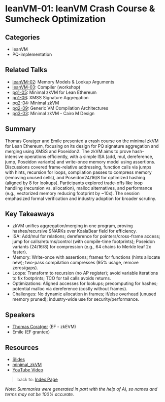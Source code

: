 # leanVM-01: leanVM Crash Course & Sumcheck Optimization

## Categories
- leanVM
- PQ-implementation

## Related Talks
- [leanVM-02](leanVM-02.md): Memory Models & Lookup Arguments
- [leanVM-03](leanVM-03.md): Compiler (workshop)
- [pq1-05](pq1-05.md): Minimal zkVM for Lean Ethereum
- [pq1-06](pq1-06.md): XMSS Signature Aggregation
- [pq2-04](pq2-04.md): Minimal zkVM
- [pq2-09](pq2-09): Generic VM Compilation Architectures
- [pq3-03](pq3-03.md): Minimal zkVM - Cairo M Design 

## Summary
Thomas Coratger and Emile presented a crash course on the minimal zkVM for Lean Ethereum, focusing on its design for PQ signature aggregation and merging using XMSS and Poseidon2. The zkVM aims to prove hash-intensive operations efficiently, with a simple ISA (add, mul, dereference, jump, Poseidon variants) and write-once memory model using assertions. Discussions covered frame-relative addressing, function calls via jumps with hints, recursion for loops, compilation passes to compress memory (removing unused cells), and Poseidon24/16/8 for optimized hashing (aligned by 8 for lookups). Participants explored trade-offs like loop handling (recursion vs. allocation), malloc alternatives, and performance (e.g., vectorized memory reducing footprint by ~10x). The session emphasized formal verification and industry adoption for broader scrutiny.

## Key Takeaways
- zkVM unifies aggregation/merging in one program, proving hashes/recursive SNARKs over KoalaBear field for efficiency.
- ISA: Add/mul for relations; dereference for pointers/cross-frame access; jump for calls/returns/control (with compile-time footprints); Poseidon variants (24/16/8) for compression (e.g., 64 chains to Merkle leaf 2x faster).
- Memory: Write-once with assertions; frames for functions (hints allocate new); two-pass compilation compresses (95% usage, remove zeros/gaps).
- Loops: Transform to recursion (no AP register); avoid variable iterations to fix footprints; TCO for tail calls avoids returns.
- Optimizations: Aligned accesses for lookups; precomputing for hashes; potential malloc via dereference (costly without frames).
- Challenges: No dynamic allocation in frames; if/else overhead (unused memory pruned); industry-wide use for security/performance.

## Speakers
- [Thomas Coratger](https://x.com/tcoratger) (EF - zkEVM)
- Emile (EF grantee)

## Resources
- [Slides](https://drive.google.com/file/d/1MM1CvrfCCJ9fcGQsEQNMmnZ3qromYyL2/view?usp=drive_link)
- [minimal_zkVM](https://drive.google.com/file/d/1F0r4oQBpKFDN1Vk5RlOS3R8BRYQGXiAR/view?usp=drive_link)
- [YouTube Video](https://youtu.be/unuRZoEfhF0)

> back to: [Index Page](index.md)

*Note: Summaries were generated in part with the help of AI, so names and terms may not be 100% accurate.*